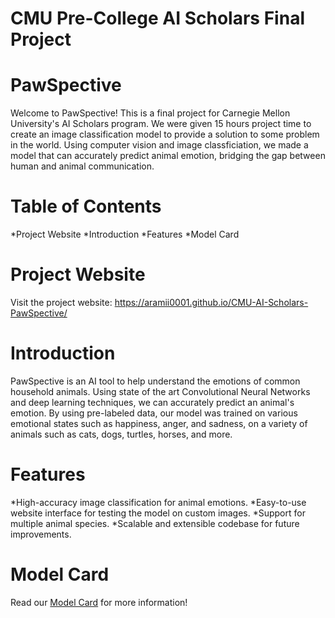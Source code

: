 # CMU Pre-College AI Scholars Final Project
# PawSpective

Welcome to PawSpective! This is a final project for Carnegie Mellon University's AI Scholars program. We were given 15 hours project time to create an image classification model to provide a solution to some problem in the world. Using computer vision and image classficiation, we made a model that can accurately predict animal emotion, bridging the gap between human and animal communication.

# Table of Contents
*Project Website
*Introduction
*Features
*Model Card

# Project Website
Visit the project website: https://aramii0001.github.io/CMU-AI-Scholars-PawSpective/

# Introduction
PawSpective is an AI tool to help understand the emotions of common household animals. Using state of the art Convolutional Neural Networks and deep learning techniques, we can accurately predict an animal's emotion. By using pre-labeled data, our model was trained on various emotional states such as happiness, anger, and sadness, on a variety of animals such as cats, dogs, turtles, horses, and more.

# Features
*High-accuracy image classification for animal emotions.
*Easy-to-use website interface for testing the model on custom images.
*Support for multiple animal species.
*Scalable and extensible codebase for future improvements.

# Model Card
Read our [Model Card](https://github.com/Aramii0001/CMU-AI-Scholars-PawSpective/blob/main/model_card.md) for more information!
